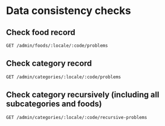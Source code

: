 # Data consistency checks

## Check food record

`GET /admin/foods/:locale/:code/problems`

## Check category record

`GET /admin/categories/:locale/:code/problems`

## Check category recursively (including all subcategories and foods)

`GET /admin/categories/:locale/:code/recursive-problems`

